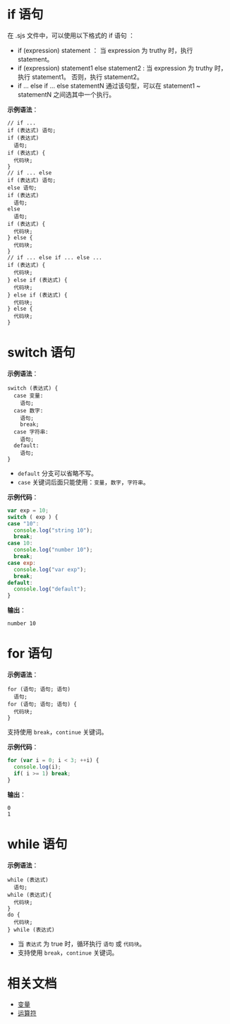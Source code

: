 # if 语句
在 .sjs 文件中，可以使用以下格式的 if 语句 ：
- if (expression) statement ： 当 expression 为 truthy 时，执行 statement。
- if (expression) statement1 else statement2 : 当 expression 为 truthy 时，执行 statement1。 否则，执行 statement2。
- if ... else if ... else statementN 通过该句型，可以在 statement1 ~ statementN 之间选其中一个执行。

**示例语法**：
```plain
// if ...
if (表达式) 语句;
if (表达式)
  语句;
if (表达式) {
  代码块;
}
// if ... else
if (表达式) 语句;
else 语句;
if (表达式)
  语句;
else
  语句;
if (表达式) {
  代码块;
} else {
  代码块;
}
// if ... else if ... else ...
if (表达式) {
  代码块;
} else if (表达式) {
  代码块;
} else if (表达式) {
  代码块;
} else {
  代码块;
}
```

# switch 语句
**示例语法**：
```plain
switch (表达式) {
  case 变量:
    语句;
  case 数字:
    语句;
    break;
  case 字符串:
    语句;
  default:
    语句;
}
```

- `default` 分支可以省略不写。
- `case` 关键词后面只能使用：`变量`，`数字`，`字符串`。

**示例代码**：
```javascript
var exp = 10;
switch ( exp ) {
case "10":
  console.log("string 10");
  break;
case 10:
  console.log("number 10");
  break;
case exp:
  console.log("var exp");
  break;
default:
  console.log("default");
}
```
**输出**：
```plain
number 10
```

# for 语句
**示例语法**：
```plain
for (语句; 语句; 语句)
  语句;
for (语句; 语句; 语句) {
  代码块;
}
```
支持使用 `break`，`continue` 关键词。

**示例代码**：
```javascript
for (var i = 0; i < 3; ++i) {
  console.log(i);
  if( i >= 1) break;
}
```
**输出**：
```plain
0
1
```

# while 语句
**示例语法**：
```plain
while (表达式)
  语句;
while (表达式){
  代码块;
}
do {
  代码块;
} while (表达式)
```

- 当 `表达式` 为 true 时，循环执行 `语句` 或 `代码块`。
- 支持使用 `break`，`continue` 关键词。

# 相关文档

- [变量](https://opendocs.alipay.com/mini/framework/sjs-variable)
- [运算符](https://opendocs.alipay.com/mini/framework/operator)
